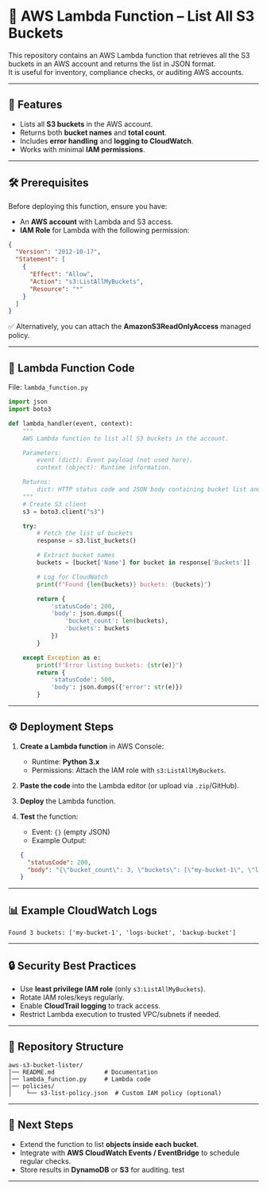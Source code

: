 # 📘 AWS Lambda Function – List All S3 Buckets  

This repository contains an AWS Lambda function that retrieves all the S3 buckets in an AWS account and returns the list in JSON format.  
It is useful for inventory, compliance checks, or auditing AWS accounts.  

---

## 🚀 Features
- Lists all **S3 buckets** in the AWS account.  
- Returns both **bucket names** and **total count**.  
- Includes **error handling** and **logging to CloudWatch**.  
- Works with minimal **IAM permissions**.  

---

## 🛠 Prerequisites
Before deploying this function, ensure you have:  
- An **AWS account** with Lambda and S3 access.  
- **IAM Role** for Lambda with the following permission:  

```json
{
  "Version": "2012-10-17",
  "Statement": [
    {
      "Effect": "Allow",
      "Action": "s3:ListAllMyBuckets",
      "Resource": "*"
    }
  ]
}
```

✅ Alternatively, you can attach the **AmazonS3ReadOnlyAccess** managed policy.  

---

## 📄 Lambda Function Code

File: `lambda_function.py`

```python
import json
import boto3

def lambda_handler(event, context):
    """
    AWS Lambda function to list all S3 buckets in the account.

    Parameters:
        event (dict): Event payload (not used here).
        context (object): Runtime information.

    Returns:
        dict: HTTP status code and JSON body containing bucket list and count.
    """
    # Create S3 client
    s3 = boto3.client("s3")

    try:
        # Fetch the list of buckets
        response = s3.list_buckets()

        # Extract bucket names
        buckets = [bucket['Name'] for bucket in response['Buckets']]

        # Log for CloudWatch
        print(f"Found {len(buckets)} buckets: {buckets}")

        return {
            'statusCode': 200,
            'body': json.dumps({
                'bucket_count': len(buckets),
                'buckets': buckets
            })
        }

    except Exception as e:
        print(f"Error listing buckets: {str(e)}")
        return {
            'statusCode': 500,
            'body': json.dumps({'error': str(e)})
        }
```

---

## ⚙️ Deployment Steps  

1. **Create a Lambda function** in AWS Console:  
   - Runtime: **Python 3.x**  
   - Permissions: Attach the IAM role with `s3:ListAllMyBuckets`.  

2. **Paste the code** into the Lambda editor (or upload via `.zip`/GitHub).  

3. **Deploy** the Lambda function.  

4. **Test** the function:  
   - Event: `{}` (empty JSON)  
   - Example Output:  

   ```json
   {
     "statusCode": 200,
     "body": "{\"bucket_count\": 3, \"buckets\": [\"my-bucket-1\", \"logs-bucket\", \"backup-bucket\"]}"
   }
   ```

---

## 📊 Example CloudWatch Logs  

```
Found 3 buckets: ['my-bucket-1', 'logs-bucket', 'backup-bucket']
```

---

## 🔒 Security Best Practices
- Use **least privilege IAM role** (only `s3:ListAllMyBuckets`).  
- Rotate IAM roles/keys regularly.  
- Enable **CloudTrail logging** to track access.  
- Restrict Lambda execution to trusted VPC/subnets if needed.  

---

## 📂 Repository Structure  

```
aws-s3-bucket-lister/
│── README.md              # Documentation
│── lambda_function.py     # Lambda code
│── policies/              
│    └── s3-list-policy.json  # Custom IAM policy (optional)
```

---

## 📌 Next Steps
- Extend the function to list **objects inside each bucket**.  
- Integrate with **AWS CloudWatch Events / EventBridge** to schedule regular checks.  
- Store results in **DynamoDB** or **S3** for auditing.  test

---
